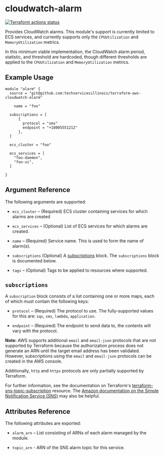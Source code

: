 # cloudwatch-alarm

[![Terraform actions status](https://github.com/techservicesillinois/terraform-aws-cloudwatch-alarm/workflows/terraform/badge.svg)](https://github.com/techservicesillinois/terraform-aws-cloudwatch-alarm/actions)

Provides CloudWatch alarms. This module's support is currently limited to ECS
services, and currently supports only the `CPUUtilization` and `MemoryUtilization`
metrics.

In this minimum viable implementation, the CloudWatch alarm period,
statistic, and threshold are hardcoded, though different thresholds are
applied to the `CPUUtilization` and `MemoryUtilization` metrics.

Example Usage
-----------------

```
module "alarm" {
  source = "git@github.com:techservicesillinois/terraform-aws-cloudwatch-alarm"

    name = "foo"

  subscriptions = [
      {
        protocol = "sms"
        endpoint = "+18005551212"
      },
  ]

  ecs_cluster = "foo"

  ecs_services = [
    "foo-daemon",
    "foo-ui",
  ]

}
```

Argument Reference
-----------------

The following arguments are supported:

* `ecs_cluster` – (Required) ECS cluster containing services for which alarms
are created

* `ecs_services` – (Optional) List of ECS services for which alarms are created.

* `name` – (Required) Service name. This is used to form the name of alarm(s).

* `subscriptions` (Optional) A [subscriptions](#subscriptions) block. The
`subscriptions` block is documented below.

* `tags` – (Optional) Tags to be applied to resources where supported.

`subscriptions`
------------------

A `subscription` block consists of a list containing one or more maps, each
of which must contain the following keys:

* `protocol` – (Required) The protocol to use. The fully-supported values
for this are: `sqs`, `sms`, `lambda`, `application`.

* `endpoint` – (Required) The endpoint to send data to, the contents will
vary with the protocol.

**Note:** AWS supports additional `email` and `email-json` protocols that are
not supported by Terraform because the authorization process does not generate
an ARN until the target email address has been validated.
However, subscriptions using the `email` and `email-json` protocols can be
created in the AWS console.

Additionally, `http` and `https` protocols are only partially supported by
Terraform.

For further information, see the documentation on Terraform's
[terraform-sns-topic-subscription](https://registry.terraform.io/providers/hashicorp/aws/latest/docs/resources/sns_topic_subscription) resource. The
[Amazon documentation on the Simple Notification Service (SNS)](https://docs.aws.amazon.com/sns/latest/dg/welcome.html) may also be helpful.

Attributes Reference
--------------------

The following attributes are exported:

* `alarm_arn` – List consisting of ARNs of each alarm managed by the module.

* `topic_arn` - ARN of the SNS alarm topic for this service.
